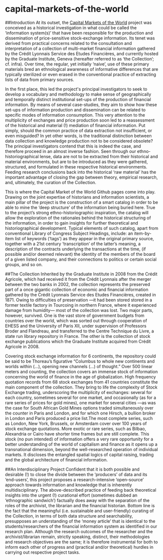 # capital-markets-of-the-world

##Introduction
At its outset, the [Capital Markets of the World](http://graduateinstitute.ch/fr/home/research/projets/historical_imagination/capital-markets-of-the-world.html) project was conceived as a historical investigation in what could be called the ‘information system(s)’ that have been responsible for the production and dissemination of price-sensitive stock-exchange information. Its tenet was derived from practical concerns related to the consultation and interpretation of a collection of multi-market financial information gathered by the Crédit Lyonnais Service des Etudes Financières, and currently hosted by the Graduate Institute, Geneva (hereafter referred to as ‘the Collection’; cf. infra). Over time, the regular, yet initially ‘naive’, use of these primary materials bred an ethnological awareness of informative differences that are typically sterilized or even erased in the conventional practice of extracting lists of data from primary sources.

In the first place, this led the project's principal investigators to seek to develop a vocabulary and methodology to make sense of geographically and temporally distinct institutional set-ups of the production of financial information. By means of several case-studies, they aim to show how these set-ups of information production and dissemination can be related to specific modes of information consumption. This very attention to the multiplicity of exchanges and price production soon led to a reassessment of the historical and material (!) mediation of financial information. Put simply, should the common practice of data extraction not insufficient, or even misguided? In yet other words, is the traditional distinction between data collection and knowledge production not to be considered obsolete? The principal investigators contend that this is indeed the case, and therefore proceed in an almost inverse fashion. Seen through our ethno-historiographical lense, data are not to be extracted from their historical and material environments, but are to be introduced as they were gathered, structured, and formulated in these respective historical environments. Feeding research conclusions back into the historical ‘raw material’ has the important advantage of closing the gap between theory, empirical research, and, ultimately, the curation of the Collection. 

This is where the Capital Market of the World Github pages come into play. Drawing on the joint expertise of historians and information scientists, a main pillar of the project is the construction of a smart catalog in order to be able to mine the ‘deep structure’ of the information being buried here. True to the project’s strong ethno-historiographic inspiration, the catalog will allow the exploration of the rationales behind the historical structuring of the information, in order to gain insights for further theoretical and historiographical development. Typical elements of such catalog, apart from conventional Library of Congress Subject Headings, include: an item-by-item list of keywords (‘tags’) as they appear in the original primary source, together with a 21st century ‘transcription’ of the latter’s meaning, a description of the contracts underlying the transactions at the time, (if possible and/or deemed relevant) the identity of the members of the board of a given listed company, and their connections to politics or certain social groups, and so on. 

##The Collection
Inherited by the Graduate Institute in 2008 from the Crédit Agricole, which had received it from the Crédit Lyonnais after the merger between the two banks in 2002, the collection represents the preserved part of a once gigantic collection of economic and financial information gathered by the Crédit Lyonnais Service des Etudes Financières, created in 1871. Owing to difficulties of preservation —it had been stored stored in a former textile factory in Tourcoing in northern France, where it experienced damage from humidity— most of the collection was lost. Two major parts, however, survived. One is  the vast store of government budgets from countries over the world, which was sorted out through cooperation of EHESS and the University of Paris XII, under supervision of Professors Broder and Flandreau, and transferred to the Centre Technique du Livre, a state run library repository in France. The other is the collection of stock exchange publications which the Graduate Institute acquired from Crédit Agricole in 2008. 

Covering stock exchange information for 6 continents, the repository could be said to be Thoreau’s figurative “Columbus to whole new continents and worlds within (…), opening new channels (…) of thought.” Over 500 linear meters and counting, the collection covers an immense stock of information concerning the world of finance in the age of globalization.  High frequency quotation records from 68 stock exchanges from 41 countries constitute the main component of the collection. They bring to life the complexity of Stock Exchange trading, underscoring the multiplicity of exchanges: several for each country, sometimes several for one market, and occasionally (as for a rare series of prices for gold mines), one market for several cities —as was the case for South African Gold Mines options traded simultaneously over the counter in Paris and London, and for which one Hirsch, a bullion broker in London and Paris produced a price list.The most complete series, such as London, New York, Brussels, or Amsterdam cover over 100 years of stock exchange quotations. More exotic or rare series, such as Bilbao, Alexandria or Cairo have shorter time frames but are still complete.  This stock (no pun intended) of information offers a very rare opportunity for a better understanding of the world of capitalism and finance as it opens up a transnational dimension, beyond the well-researched operation of individual markets. It discloses the entangled spatial logics of capital raising, trading and the global architecture of financial information.

##An Interdisciplinary Project
Confident that it is both possible and desirable (!) to close the divide between the ‘producers’ of data and its ‘end-users’, this project proposes a research-intensive ‘open-source’ approach towards information and knowledge that is inherently multidisciplinary. The above-described practice of feeding back theoretical insights into the urgent (!) curational effort (sometimes dubbed an ‘ethnographic sandwich’) factually does away with the separation of the roles of the archivist, the librarian and the financial historian. Bottom line is the fact that the meaningful (i.e. sustainable and user-friendly) curating of the Collection, in terms of both data structure and searchability, presupposes an understanding of the ‘money article’ that is identical to the students/researchers of the financial information system as identified in our research plan. Although the research outcomes of the researcher and the archivist/librarian remain, strictly speaking, distinct, their methodologies and research objectives are the same; it is therefore instrumental for both to inform each other of progress and (practical and/or theoretical) hurdles in carrying out respective project tasks.
